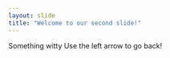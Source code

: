 ```yaml
---
layout: slide 
title: "Welcome to our second slide!"
---
```

Something witty
Use the left arrow to go back!
